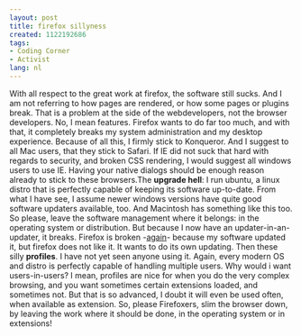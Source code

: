 ```yaml
---
layout: post
title: firefox sillyness
created: 1122192686
tags:
- Coding Corner
- Activist
lang: nl
---
```

With all respect to the great work at firefox, the software still sucks. And I am not referring to how pages are rendered, or how some pages or plugins break. That is a problem at the side of the webdevelopers, not the browser developers. No, I mean features. Firefox wants to do far too much, and with that, it completely breaks my system administration and my desktop experience. Because of all this, I firmly stick to Konqueror. And I suggest to all Mac users, that they stick to Safari. If IE did not suck that hard with regards to security, and broken CSS rendering, I would suggest all windows users to use IE. Having your native dialogs should be enough reason already to stick to these browsers.The **upgrade hell**: I run ubuntu, a linux distro that is perfectly capable of keeping its software up-to-date. From what I have see, I assume newer windows versions have quite good software updaters available, too. And Macintosh has something like this too. So please, leave the software management where it belongs: in the operating system or distribution. But because I now have an updater-in-an-updater, it breaks. Firefox is broken -[again](http://ubuntuforums.org/showthread.php?t=34242&highlight=mozilla+extension)- because my software updated it, but firefox does not like it. It wants to do its own updating. Then these silly **profiles**. I have not yet seen anyone using it. Again, every modern OS and distro is perfectly capable of handling multiple users. Why would i want users-in-users? I mean, profiles are nice for when you do the very complex browsing, and you want sometimes certain extensions loaded, and sometimes not. But that is so advanced, I doubt it will even be used often, when available as extension. So, please Firefoxers, slim the browser down, by leaving the work where it should be done, in the operating system or in extensions!
